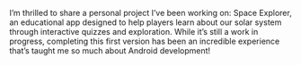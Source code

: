I’m thrilled to share a personal project I’ve been working on: Space Explorer, an educational app designed to help players learn about our solar system through interactive quizzes and exploration. While it’s still a work in progress, completing this first version has been an incredible experience that’s taught me so much about Android development!
